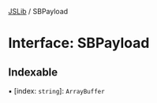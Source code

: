 [JSLib](../README.md) / SBPayload

# Interface: SBPayload

## Indexable

▪ [index: `string`]: `ArrayBuffer`
